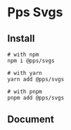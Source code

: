 # Pps Svgs

## Install

```shell
# with npm
npm i @pps/svgs

# with yarn
yarn add @pps/svgs

# with pnpm
pnpm add @pps/svgs
```

## Document

